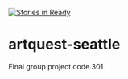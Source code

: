[![Stories in Ready](https://badge.waffle.io/tanyaweaver/artquest-seattle.png?label=ready&title=Ready)](https://waffle.io/tanyaweaver/artquest-seattle)
# artquest-seattle
Final group project code 301
